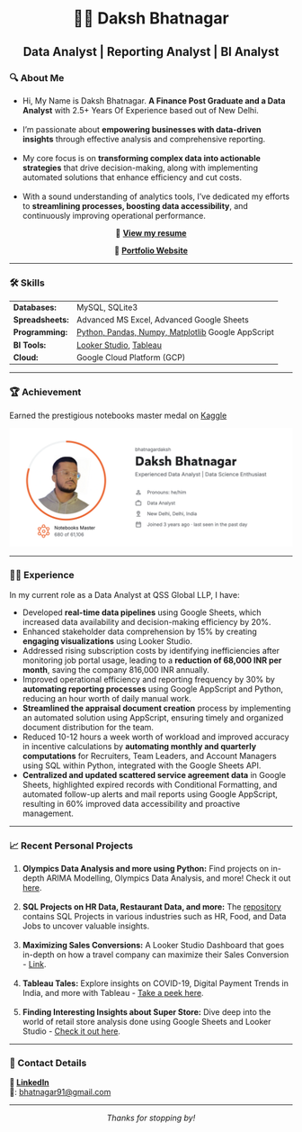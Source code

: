 <h1 align="center">🕵🏼 Daksh Bhatnagar</h1>

<h2 align="center">Data Analyst | Reporting Analyst | BI Analyst</h2>


<h3>🔍 About Me</h3>
<ul>
  <li>Hi, My Name is Daksh Bhatnagar. <strong>A Finance Post Graduate and a Data Analyst</strong> with 2.5+ Years Of Experience based out of New Delhi. </li>
  <br>

  <li>I’m passionate about <strong>empowering businesses with data-driven insights</strong> through effective analysis and comprehensive reporting.</li>
  <br>
  <li>My core focus is on <strong>transforming complex data into actionable strategies</strong> that drive decision-making, along with implementing automated solutions that enhance efficiency and cut costs.</li>
  <br>
  <li>With a sound understanding of analytics tools, I’ve dedicated my efforts to <strong>streamlining processes, boosting data accessibility</strong>, and continuously improving operational performance.</li>
</ul>

<p align="center">
  📄 <a href="https://drive.google.com/file/d/1M2PYWuYh-p8yFBJ5ta00iKHO1tDZieJy/view"><strong>View my resume</strong></a>
</p>

<p align="center">
  💼 <a href="https://dakshbhatnagar.github.io"><strong>Portfolio Website</strong></a>
</p>

<hr>

<h3>🛠️ Skills</h3>
<table style="margin-left: auto; margin-right: auto;">
  <tr>
    <td><strong>Databases:</strong></td>
    <td>MySQL, SQLite3</td>
  </tr>
  <tr>
    <td><strong>Spreadsheets:</strong></td>
    <td>Advanced MS Excel, Advanced Google Sheets</td>
  </tr>

  
  <tr>
    <td><strong>Programming:</strong></td>
    <td><a href="https://github.com/dakshbhatnagar/projects"> Python, Pandas, Numpy, Matplotlib</a> Google AppScript</td>

  </tr>
  <tr>
    <td><strong>BI Tools:</strong></td>
    <td><a href="https://lookerstudio.google.com/reporting/cc4ee68d-2634-4110-8652-811626ea9b05/page/p_4qnx3lohhd">Looker Studio</a>, <a href="https://public.tableau.com/app/profile/daksh.bhatnagar/vizzes">Tableau</a></td>
  </tr>
  <tr>
    <td><strong>Cloud:</strong></td>
    <td>Google Cloud Platform (GCP)</td>
  </tr>
</table>
<hr>

<h3>🏆 Achievement</h3>

Earned the prestigious notebooks master medal on [Kaggle](https://www.kaggle.com/bhatnagardaksh)

![image](Kaggle.png)

<hr>

<h3>👨‍💻 Experience</h3>
<p>In my current role as a Data Analyst at QSS Global LLP, I have:</p>
<ul>
  <li>
    Developed <strong>real-time data pipelines</strong> using Google Sheets, which increased data availability and decision-making efficiency by 20%.
  </li>
  <li>
    Enhanced stakeholder data comprehension by 15% by creating <strong>engaging visualizations</strong> using Looker Studio.
  </li>
  <li>
    Addressed rising subscription costs by identifying inefficiencies after monitoring job portal usage, leading to a <strong>reduction of 68,000 INR per month</strong>, saving the company 816,000 INR annually.
  </li>
  <li>
    Improved operational efficiency and reporting frequency by 30% by <strong>automating reporting processes</strong> using Google AppScript and Python, reducing an hour worth of daily manual work.
  </li>
  <li>
    <strong>Streamlined the appraisal document creation</strong> process by implementing an automated solution using AppScript, ensuring timely and organized document distribution for the team.
  </li>
  <li>
    Reduced 10-12 hours a week worth of workload and improved accuracy in incentive calculations by <strong>automating monthly and quarterly computations</strong> for Recruiters, Team Leaders, and Account Managers using SQL within Python, integrated with the Google Sheets API.
  </li>
  <li>
  <strong>Centralized and updated scattered service agreement data</strong> in Google Sheets, highlighted expired records with Conditional Formatting, and automated follow-up alerts and mail reports using Google AppScript, resulting in 60% improved data accessibility and proactive management.
  </li>
</ul>

<hr>

<h3>📈 Recent Personal Projects</h3>
<ol>
  <li><strong>Olympics Data Analysis and more using Python:</strong> Find projects on in-depth ARIMA Modelling, Olympics Data Analysis, and more! Check it out <a href="https://github.com/dakshbhatnagar/projects">here</a>.</li>
<br>

  <li><strong>SQL Projects on HR Data, Restaurant Data, and more:</strong> The <a href="https://github.com/dakshbhatnagar/SQLProjects">repository</a> contains SQL Projects in various industries such as HR, Food, and Data Jobs to uncover valuable insights.</li>
<br>
  <li><strong>Maximizing Sales Conversions:</strong> A Looker Studio Dashboard that goes in-depth on how a travel company can maximize their Sales Conversion - <a href="https://lookerstudio.google.com/reporting/cc4ee68d-2634-4110-8652-811626ea9b05/page/p_4qnx3lohhd">Link</a>.</li>
<br>
  <li><strong>Tableau Tales:</strong> Explore insights on COVID-19, Digital Payment Trends in India, and more with Tableau - <a href="https://public.tableau.com/app/profile/daksh.bhatnagar">Take a peek here</a>.</li>
<br>
  <li><strong>Finding Interesting Insights about Super Store:</strong> Dive deep into the world of retail store analysis done using Google Sheets and Looker Studio - <a href="https://docs.google.com/spreadsheets/d/14h0UCZOhi1nQx7oT7DY8SYmqp3S0Y5UssEjkGAuVgXo/edit#gid=312503756">Check it out here</a>.</li>
</ol>

<hr>

<h3>📇 Contact Details</h3>
<p>
  <strong>🔗 <a href="https://www.linkedin.com/in/dakshb/">LinkedIn</a></strong><br>
  <span>📧: <a href="mailto:bhatnagar91@gmail.com">bhatnagar91@gmail.com</a></span>
</p>

<hr>

<i>
<p align="center">Thanks for stopping by!</p></i>
